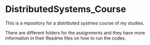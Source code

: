 # DistributedSystems_Course
This is a repository for a distributed systmes course of my studies. 

There are different folders for the assignments and they have more information in their Readme files on how to run the codes. 
